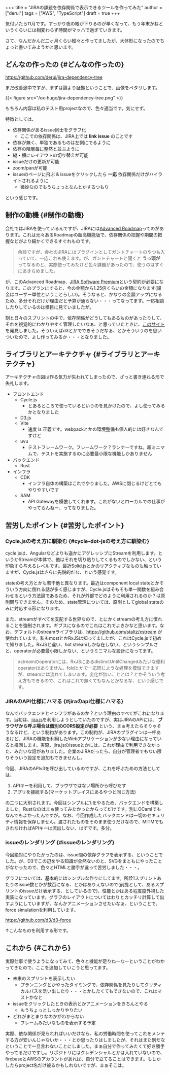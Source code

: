 +++
title = "JIRAの課題を依存関係で表示できるツールを作ってみた"
author = ["derui"]
tags = ["AWS", "TypeScript"]
draft = true
+++

気付いたら11月です。すっかり夜の帳が下りるのが早くなって、もう年末かねというくらいには相変わらず時間がマッハで過ぎていきます。

さて、なんだかんだ二ヶ月くらい細々と作ってましたが、大体形になったのでちょっと書いてみようかと思います。

<!--more-->


## どんなの作ったの {#どんなの作ったの}

<https://github.com/derui/jira-dependency-tree>

まだ改善途中ですが、まずは論より証拠ということで、画像をペタリします。

{{< figure src="/ox-hugo/jira-dependency-tree.png" >}}

もちろん内容は私のテスト用projectなので、色々適当です。気にせず。

特徴としては、

-   依存関係があるissue同士をグラフ化
    -   ここでの依存関係は、JIRA上では **link issue** のことです
-   依存が無く、単独であるものは左側にでるように
-   依存の階層毎に整然と並ぶように
-   縦・横にレイアウトの切り替えが可能
-   issueだけの更新が可能
-   zoom/panが可能
-   issueのページに飛ぶ &amp; issueをクリックしたら **一応** 依存関係だけがハイライトされるように
    -   微妙なのでもうちょっとなんとかするつもり

という感じです。


## 制作の動機 {#制作の動機}

会社ではJIRAを使っているんですが、JIRAには[Advanced Roadmap](https://www.atlassian.com/ja/software/jira/guides/roadmaps/advanced-roadmaps)ってのがあります。これは元々あるRoadmapの超高機能版で、依存関係の把握や期間の把握などがより細かくできるすぐれものです。

> 余談ですが、会社のJIRAにはプラグインとしてガントチャートのやつも入っていて、一応これも使えます。が、ガントチャートと聞くと **うっ頭が** ってなるのと、実際使ってみたけど色々課題があったので、使うのはすぐにあきらめました。

が、このAdvanced Roadmap、[JIRA Software Premium](https://www.atlassian.com/ja/software/jira/premium)という契約が必要になります。このプランにすると、今の金額から1.25倍くらいの金額になります(課金はユーザー単位ということらしい)。そうなると、かなりの金額アップになるため、多分それだけが理由だと予算が通らない・・・ってなってます。一応相談したりしているのは横目に見ていましたが。

割と日々のスプリントの中で、依存関係がどうしてもあるものがあったりして、それを視覚的にわかりやすく管理したいなぁ、と思っていたときに、[このサイト](https://developer.squareup.com/blog/dependentree-graph-visualization-library/)を発見しました。そういえばd3とかでできそうだなぁ、とかそういうのを思いついたので、よし作ってみるか・・・となりました。


## ライブラリとアーキテクチャ {#ライブラリとアーキテクチャ}

アーキテクチャの図は作る気力が失われてしまったので、ざっと書き連ねる形で失礼します。

-   フロントエンド
    -   Cycle.js
        -   とあるところで使っているというのを見かけたので、よし使ってみるかとなりました
    -   D3.js
    -   Vite
        -   速度 is 正義です。webpackとかの環境整備も個人的には好きなんですけど
    -   uvu
        -   テストフレームワーク。フレームワーク？ランナーですね。超ミニマムで、テストを実施するのに必要最小限な機能しかありません
-   バックエンド
    -   Rust
-   インフラ
    -   CDK
        -   インフラ自体の構築はこれでやりました。AWSに閉じるけどとてもやりやすいです
    -   SAM
        -   API Gatewayを模倣してくれます。これがないとローカルでの仕事がやってらんねー、ってなりました。


## 苦労したポイント {#苦労したポイント}


### Cycle.jsの考え方に馴染む {#cycle-dot-jsの考え方に馴染む}

cycle.jsは、Angularなどよりも遥かにアグレッシブにStreamを利用します。というかStreamが本体で、他はそれを切り貼りしてくるものでしかない、という印象すら与えるレベルです。最近Solid.jsとかのリアクティブなものも触っていますが、Cycle.jsはさらに先鋭的だな、という感覚です。

stateの考え方とかも若干他と異なります。最近はcomponent local stateとかそういう方向に倒れる話が多く感じますが、Cycle.jsはそもそも単一関数を組み合わせるという方法論であるため、それが外部でどのように利用されるのか？は原則関与できません。そのため、state管理については、原則としてglobal stateのみに対応する形になります。

また、streamがすべてを支配する世界なので、とにかくstreamの考え方に慣れることを強制されます。ギブスになるのでこれはこれでよきかなと思います。なお、デフォルトのstreamライブラリは、<https://github.com/staltz/xstream> が使われています。私もmostとかRxJSは知ってましたが、これはCycle.jsで初めて知りました。RxJSと違い、hot streamしか存在しない、というシンプルさと、operatorが必要最小限しかない、というミニマルな設計になってます。

> xstreamのoperatorには、RxJSにあるdistinctUntilChangedみたいな便利operatorはありません。foldとかで一応同じような処理を模倣できますが、streamには流れてしまいます。変化が無いこととは？とかそういう考え方もできるので、これはこれで無くてもなんとかなるな、という感じです。


### JIRAのAPI仕様にハマる {#jiraのapi仕様にハマる}

なんでバックエンドとインフラがあるのか？という理由のすべてがこれになります。当初は、[jira.js](https://github.com/mrrefactoring/jira.js/)を利用しようとしていたのですが、実はJIRAのAPIには、 **ブラウザから呼ぶ場合は個別のCORS設定が必要** という、まぁ考えたらそりゃそうなるけど、という制約があります。この制約が、JIRAのプラグインは一杯あるけど、JIRAの機能を利用したWebアプリケーションが少ない理由になっていると推測します。実際、jira.jsのissueとかには、これが理由で利用できなかった、みたいな話がありました。企業のJIRAだったら、自分が管理者でもない限りそういう設定を追加もできませんし。

今回、JIRAのAPIv3を呼び出しているのですが、これを呼ぶための方法としては、

1.  APIキーを利用して、ブラウザではない場所から呼びだす
2.  アプリを接続する(マーケットプレイスにあるやつと同じ方法)

の二つに大別されます。今回はシンプルに1.をやるため、バックエンドを構築しました。Rustなのはまぁ使ってみたかったからってだけです。別にOCamlでもなんでもよかったんですが。なお、今回作成したバックエンドは一切のセキュリティ情報を保存しません。渡されたものをそのまま使うだけなので、MITMでもされなければAPIキーは流出しない、はずです。多分。


### issueのレンダリング {#issueのレンダリング}

今回絶対にやりたかったのは、issue間の依存グラフを表示する、ということでした。が、D3でこの辺をやる知識が全然ないのと、SVGをまともにやったことがなかったので、色々とHTMLと勝手が違って苦労しました・・・。

グラフについては、基本的にはシンプルな作りにしてます。所詮1スプリントあたりのissue数とかが数百になる、とかはありえないので(前提として、あるスプリントのissueだけ表示する、としているので)、性能とかはある程度度外視した実装になっています。グラフのレイアウトについてはわりとカッチリ計算して出すようにしていますが、なんかアニメーションさせたいなぁ、ということで、force simulationを利用しています。

<https://github.com/d3/d3-force>

↑こんなものを利用する形です。


## これから {#これから}

実際仕事で使うようになってみて、色々と機能が足りねーなーということがわかってきたので、ここを追加していこうと思ってます。

-   未来のスプリントを表示したい
    -   プランニングとかやったタイミングで、依存関係を見たりしてクリティカルパスを洗い出したり・・・とかしたくてもできないので、これはマストかなと
-   issueをクリックしたときの表示とかアニメーションをきちんとやる
    -   もうちょっとしっかりやりたい
-   どれがまとまりなのかがわからない
    -   フレームみたいなものを表示する予定

実際、依存関係が見られればいいだけなら、私の労働時間を使ってこれをメンテする方が安いんじゃないか・・・とか思ったりはしましたが、それはまた別だなということで一旦言わないことにしました。まぁ自分で作ってみたくて好き勝手やってるだけですし。リポジトリにはクレデンシャルとかは入れていないので、firebaseとAWSのアカウントがあれば、自分で立てることはできます。もしかしたらproject名だけ被るかもしれないですが、まぁそこは。

